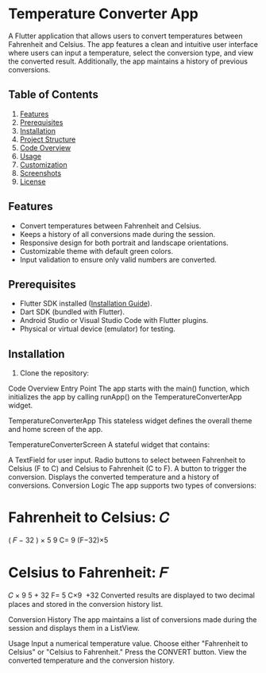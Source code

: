 # Temperature Converter App

A Flutter application that allows users to convert temperatures between Fahrenheit and Celsius. The app features a clean and intuitive user interface where users can input a temperature, select the conversion type, and view the converted result. Additionally, the app maintains a history of previous conversions.

## Table of Contents

1. [Features](#features)
2. [Prerequisites](#prerequisites)
3. [Installation](#installation)
4. [Project Structure](#project-structure)
5. [Code Overview](#code-overview)
6. [Usage](#usage)
7. [Customization](#customization)
8. [Screenshots](#screenshots)
9. [License](#license)

## Features

- Convert temperatures between Fahrenheit and Celsius.
- Keeps a history of all conversions made during the session.
- Responsive design for both portrait and landscape orientations.
- Customizable theme with default green colors.
- Input validation to ensure only valid numbers are converted.

## Prerequisites

- Flutter SDK installed ([Installation Guide](https://flutter.dev/docs/get-started/install)).
- Dart SDK (bundled with Flutter).
- Android Studio or Visual Studio Code with Flutter plugins.
- Physical or virtual device (emulator) for testing.

## Installation

1. Clone the repository:



Code Overview
Entry Point
The app starts with the main() function, which initializes the app by calling runApp() on the TemperatureConverterApp widget.

TemperatureConverterApp
This stateless widget defines the overall theme and home screen of the app.

TemperatureConverterScreen
A stateful widget that contains:

A TextField for user input.
Radio buttons to select between Fahrenheit to Celsius (F to C) and Celsius to Fahrenheit (C to F).
A button to trigger the conversion.
Displays the converted temperature and a history of conversions.
Conversion Logic
The app supports two types of conversions:

Fahrenheit to Celsius: 
𝐶
=
(
𝐹
−
32
)
×
5
9
C= 
9
(F−32)×5
​
 
Celsius to Fahrenheit: 
𝐹
=
𝐶
×
9
5
+
32
F= 
5
C×9
​
 +32
Converted results are displayed to two decimal places and stored in the conversion history list.

Conversion History
The app maintains a list of conversions made during the session and displays them in a ListView.

Usage
Input a numerical temperature value.
Choose either "Fahrenheit to Celsius" or "Celsius to Fahrenheit."
Press the CONVERT button.
View the converted temperature and the conversion history.